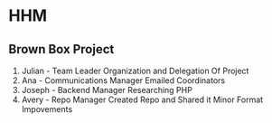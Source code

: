 # HHM
Brown Box Project
---
1. Julian - Team Leader
Organization and Delegation Of Project
2. Ana - Communications Manager
Emailed Coordinators
3. Joseph - Backend Manager
Researching PHP
4. Avery - Repo Manager
Created Repo and Shared it
Minor Format Impovements
